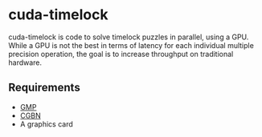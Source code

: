 # cuda-timelock

cuda-timelock is code to solve timelock puzzles in parallel, using a GPU.
While a GPU is not the best in terms of latency for each individual multiple precision operation, the goal is to increase throughput on traditional hardware.

## Requirements
 * [GMP](https://gmplib.org)
 * [CGBN](https://github.com/NVlabs/CGBN)
 * A graphics card
